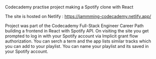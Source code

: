 Codecademy practise project making a Spotify clone with React

The site is hosted on Netlify : https://jammming-codecademy.netlify.app/

Project was part of the Codecademy Full-Stack Engineer Career Path building a frontend in React with Spotify API. On visiting the site you get prompted to log in with your Spotify account via Implicit grant flow authorization. You can serch a term and the app lists similar tracks which you can add to your playlist. You can name your playlist and its saved in your Spotify account.
